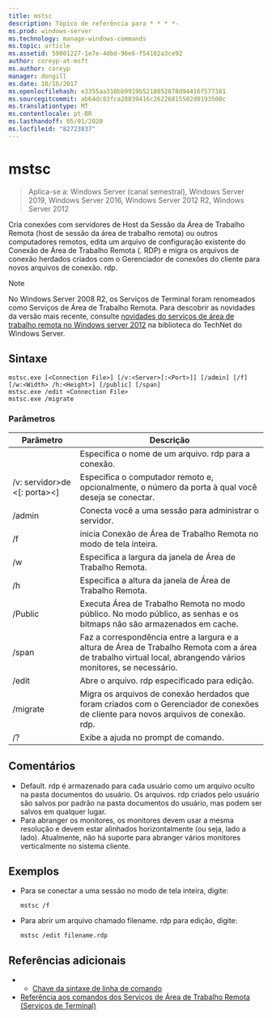 ```yaml
---
title: mstsc
description: Tópico de referência para * * * *-
ms.prod: windows-server
ms.technology: manage-windows-commands
ms.topic: article
ms.assetid: 59801227-1e7e-4dbd-96e6-f54102a3ce92
author: coreyp-at-msft
ms.author: coreyp
manager: dongill
ms.date: 10/16/2017
ms.openlocfilehash: e3355aa310bb9919b5218052878d94416f577381
ms.sourcegitcommit: ab64dc83fca28039416c26226815502d0193500c
ms.translationtype: MT
ms.contentlocale: pt-BR
ms.lasthandoff: 05/01/2020
ms.locfileid: "82723837"
---
```

# <a name="mstsc"></a>mstsc

> Aplica-se a: Windows Server (canal semestral), Windows Server 2019, Windows Server 2016, Windows Server 2012 R2, Windows Server 2012

Cria conexões com servidores de Host da Sessão da Área de Trabalho Remota (host de sessão da área de trabalho remota) ou outros computadores remotos, edita um arquivo de configuração existente do Conexão de Área de Trabalho Remota (. RDP) e migra os arquivos de conexão herdados criados com o Gerenciador de conexões do cliente para novos arquivos de conexão. rdp.

> [!NOTE]
> No Windows Server 2008 R2, os Serviços de Terminal foram renomeados como Serviços de Área de Trabalho Remota. Para descobrir as novidades da versão mais recente, consulte [novidades do serviços de área de trabalho remota no Windows server 2012](https://technet.microsoft.com/library/hh831527) na biblioteca do TechNet do Windows Server.

## <a name="syntax"></a>Sintaxe
```
mstsc.exe [<Connection File>] [/v:<Server>[:<Port>]] [/admin] [/f] [/w:<Width> /h:<Height>] [/public] [/span]
mstsc.exe /edit <Connection File>
mstsc.exe /migrate
```

### <a name="parameters"></a>Parâmetros

|        Parâmetro        |                                                         Descrição                                                         |
|-------------------------|-----------------------------------------------------------------------------------------------------------------------------|
|    <Connection File>    |                                   Especifica o nome de um arquivo. rdp para a conexão.                                    |
|  /v: servidor\>de <[: porta\><] |                Especifica o computador remoto e, opcionalmente, o número da porta à qual você deseja se conectar.                 |
|         /admin          |                                   Conecta você a uma sessão para administrar o servidor.                                   |
|           /f            |                                    inicia Conexão de Área de Trabalho Remota no modo de tela inteira.                                    |
|       /w<Width>        |                                      Especifica a largura da janela de Área de Trabalho Remota.                                      |
|       /h<Height>       |                                     Especifica a altura da janela de Área de Trabalho Remota.                                      |
|         /Public         |                  Executa Área de Trabalho Remota no modo público. No modo público, as senhas e os bitmaps não são armazenados em cache.                  |
|          /span          | Faz a correspondência entre a largura e a altura de Área de Trabalho Remota com a área de trabalho virtual local, abrangendo vários monitores, se necessário. |
| /edit<Connection File> |                                         Abre o arquivo. rdp especificado para edição.                                          |
|        /migrate         |       Migra os arquivos de conexão herdados que foram criados com o Gerenciador de conexões de cliente para novos arquivos de conexão. rdp.       |
|           /?            |                                            Exibe a ajuda no prompt de comando.                                             |

## <a name="remarks"></a>Comentários
-   Default. rdp é armazenado para cada usuário como um arquivo oculto na pasta documentos do usuário. Os arquivos. rdp criados pelo usuário são salvos por padrão na pasta documentos do usuário, mas podem ser salvos em qualquer lugar.
-   Para abranger os monitores, os monitores devem usar a mesma resolução e devem estar alinhados horizontalmente (ou seja, lado a lado). Atualmente, não há suporte para abranger vários monitores verticalmente no sistema cliente.

## <a name="examples"></a>Exemplos
-   Para se conectar a uma sessão no modo de tela inteira, digite:
    ```
    mstsc /f
    ```
-   Para abrir um arquivo chamado filename. rdp para edição, digite:
    ```
    mstsc /edit filename.rdp
    ```

## <a name="additional-references"></a>Referências adicionais
-   - [Chave da sintaxe de linha de comando](command-line-syntax-key.md)
-   [Referência aos comandos dos Serviços de Área de Trabalho Remota (Serviços de Terminal)](remote-desktop-services-terminal-services-command-reference.md)
